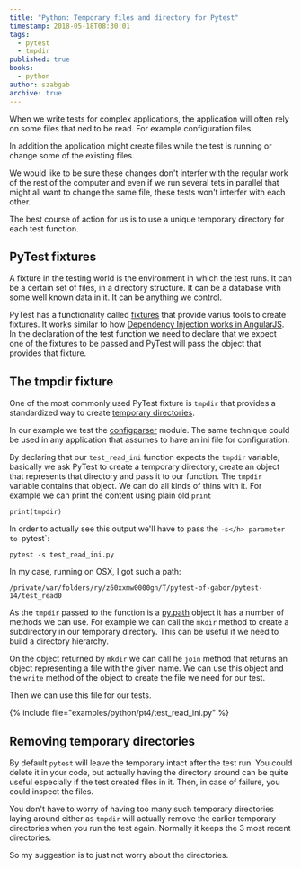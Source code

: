 ```yaml
---
title: "Python: Temporary files and directory for Pytest"
timestamp: 2018-05-18T08:30:01
tags:
  - pytest
  - tmpdir
published: true
books:
  - python
author: szabgab
archive: true
---
```



When we write tests for complex applications, the application will often rely on some files
that ned to be read. For example configuration files.

In addition the application might create files while the test is running or
change some of the existing files.

We would like to be sure these changes don't interfer with the regular work of the rest of the
computer and even if we run several tets in parallel that might all want to change the same file,
these tests won't interfer with each other.

The best course of action for us is to use a unique temporary directory for each test function.


## PyTest fixtures

A fixture in the testing world is the environment in which the test runs. It can be a certain set of files,
in a directory structure. It can be a database with some well known data in it. It can be anything we control. 

PyTest has a functionality called [fixtures](https://docs.pytest.org/en/latest/fixture.html) that provide
varius tools to create fixtures. It works similar to how [Dependency Injection works in AngularJS](/dependency-injection-in-angularjs). In the declaration of the test function we need to declare that we expect one
of the fixtures to be passed and PyTest will pass the object that provides that fixture.

## The tmpdir fixture

One of the most commonly used PyTest fixture is `tmpdir` that provides a standardized way to create [temporary directories](https://docs.pytest.org/en/latest/tmpdir.html).

In our example we test the [configparser](https://docs.python.org/3/library/configparser.html) module.
The same technique could be used in any application that assumes to have an ini file for configuration.

By declaring that our `test_read_ini` function expects the `tmpdir` variable,
basically we ask PyTest to create a temporary directory, create an object that represents that
directory and pass it to our function. The `tmpdir` variable contains that object.
We can do all kinds of thins with it. For example we can print the content using plain old `print`

```
print(tmpdir)
```

In order to actually see this output we'll have to pass the `-s</h> parameter to `pytest`:

```
pytest -s test_read_ini.py
```


In my case, running on OSX, I got such a path:

```
/private/var/folders/ry/z60xxmw0000gn/T/pytest-of-gabor/pytest-14/test_read0
```

As the `tmpdir` passed to the function is a [py.path](http://py.readthedocs.io/en/latest/path.html)
object it has a number of methods we can use. For example we can call the `mkdir` method to create
a subdirectory in our temporary directory. This can be useful if we need to build a directory hierarchy.

On the object returned by `mkdir` we can call he `join` method that returns an object representing 
a file with the given name. We can use this object and the `write` method of the object to create
the file we need for our test.

Then we can use this file for our tests.

{% include file="examples/python/pt4/test_read_ini.py" %}


## Removing temporary directories

By default `pytest` will leave the temporary intact after the test run.
You could delete it in your code, but actually having the directory around can be quite useful
especially if the test created files in it. Then, in case of failure, you could inspect the files.

You don't have to worry of having too many such temporary directories laying around either
as `tmpdir` will actually remove the earlier temporary directories when you run the test again.
Normally it keeps the 3 most recent directories.

So my suggestion is to just not worry about the directories.

